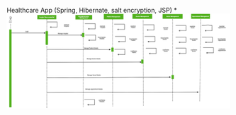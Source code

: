 Healthcare App (Spring, Hibernate, salt encryption, JSP)
*        
![Sequence Diagram](Healthcare_suite.png)
